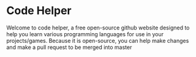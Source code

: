 # Code Helper
Welcome to code helper, a free open-source github website designed to help you learn various programming languages for use in your projects/games. Because it is open-source, you can help make changes and make a pull request to be merged into master